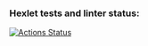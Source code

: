 ### Hexlet tests and linter status:
[![Actions Status](https://github.com/corsicanec82/layout-designer-project-lvl1/workflows/hexlet-check/badge.svg)](https://github.com/corsicanec82/layout-designer-project-lvl1/actions)